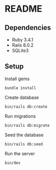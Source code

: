 # README

## Dependencies

- Ruby 3.4.1
- Rails 8.0.2
- SQLite3

## Setup

Install gems

```
bundle install
```

Create database

```
bin/rails db:create
```

Run migrations

```
bin/rails db:migrate
```

Seed the database

```
bin/rails db:seed
```

Run the server

```
bin/dev
```
